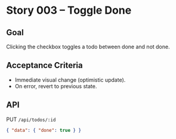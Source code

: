 # Story 003 – Toggle Done

## Goal

Clicking the checkbox toggles a todo between done and not done.

## Acceptance Criteria

- Immediate visual change (optimistic update).
- On error, revert to previous state.

## API

PUT `/api/todos/:id`

```json
{ "data": { "done": true } }
```
